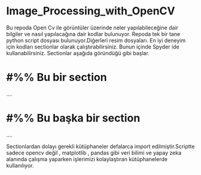 # Image_Processing_with_OpenCV
Bu repoda Open Cv ile görüntüler üzerinde neler yapılabileceğine dair bilgiler ve nasıl yapılacağına dair kodlar bulunuyor. Repoda tek bir tane python script 
dosyası bulunuyor.Diğerleri resim dosyaları.  En iyi deneyim için kodları sectionlar olarak çalıştırabilirsiniz. Bunun içinde Spyder ide kullanabilirsiniz. Sectionlar aşağıda göründüğü gibi başlar.
#  #%% Bu bir section 
  ....
# #%% Bu başka bir section
  ....
  
Sectionlardan dolayı gerekli kütüphaneler defalarca import edilmiştir.Scriptte sadece opencv değil , matplotlib , pandas gibi veri bilimi ve yapay zeka alanında çalışma yaparken işlerimizi kolaylaştıran 
kütüphanelerde kullanılıyor.
